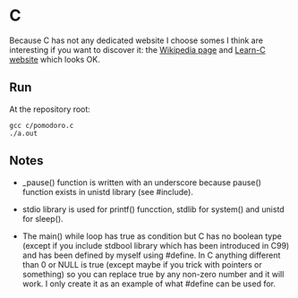 # C

Because C has not any dedicated website I choose somes I think are interesting if you want to discover it: the [Wikipedia page](https://en.wikipedia.org/wiki/C_(programming_language)) and [Learn-C website](https://www.learn-c.org/) which looks OK.

## Run

At the repository root:
```
gcc c/pomodoro.c
./a.out
```

## Notes

- _pause() function is written with an underscore because pause() function exists in unistd library (see #include).

- stdio library is used for printf() funcction, stdlib for system() and unistd for sleep().

- The main() while loop has true as condition but C has no boolean type (except if you include stdbool library which has been introduced in C99) and has been defined by myself using #define. In C anything different than 0 or NULL is true (except maybe if you trick with pointers or something) so you can replace true by any non-zero number and it will work. I only create it as an example of what #define can be used for.
